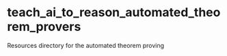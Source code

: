 # teach_ai_to_reason_automated_theorem_provers
Resources directory for the automated theorem proving 
